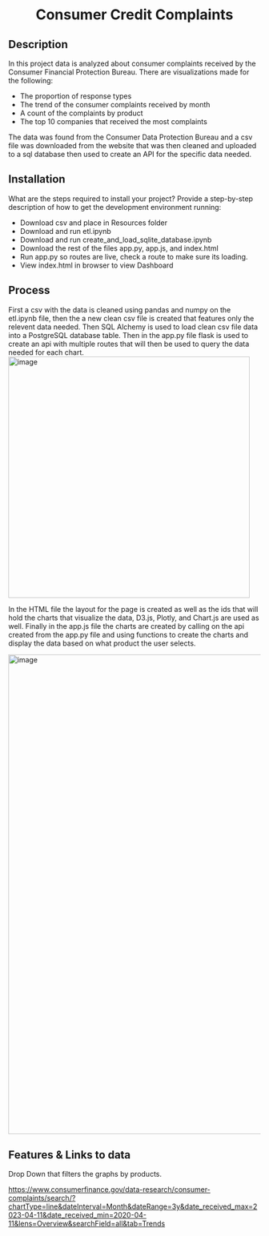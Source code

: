 <h1 align="center"> Consumer Credit Complaints </h1>

## Description

In this project data is analyzed about consumer complaints received by the Consumer Financial Protection Bureau. There are visualizations made for the  following:

- The proportion of response types
- The  trend of the consumer complaints received by month
- A count of the complaints by product
- The top 10 companies that received the most complaints

The data was found from the Consumer Data Protection Bureau and a csv file was downloaded from the website that was then cleaned and uploaded to a sql database then used to create an API for the specific data needed.


## Installation

What are the steps required to install your project? Provide a step-by-step description of how to get the development environment running:
   - Download csv and place in Resources folder
   - Download and run etl.ipynb
   - Download and run create_and_load_sqlite_database.ipynb
   - Download the rest of the files app.py, app.js, and index.html
   - Run app.py so routes are live, check a route to make sure its loading.
   - View index.html in browser to view Dashboard

## Process
   First a csv with the data is cleaned using pandas and numpy on the etl.ipynb file, then the a new clean csv file is created that features only the relevent data needed. Then SQL Alchemy is used to load clean csv file data into a PostgreSQL database table.  Then in the app.py file flask is used to create an api with multiple routes that will then be used to query the data needed for each chart.
   <img width="482" alt="image" src="https://user-images.githubusercontent.com/118862894/233406114-d5fe8cab-cd1f-462d-b074-724254426038.png">
   
   
In the HTML file the layout for the page is created as well as the ids that will hold the charts that visualize the data, D3.js, Plotly, and Chart.js are used as well. Finally in the app.js file the charts are created by calling on the api created from the app.py file and using functions to create the charts and display the data based on what product the user selects.

<img width="958" alt="image" src="https://user-images.githubusercontent.com/118862894/233416495-ea8058af-ed0c-486c-abbd-f22fb2114a68.png">


## Features & Links to data

Drop Down that filters the graphs by products.

https://www.consumerfinance.gov/data-research/consumer-complaints/search/?chartType=line&dateInterval=Month&dateRange=3y&date_received_max=2023-04-11&date_received_min=2020-04-11&lens=Overview&searchField=all&tab=Trends
